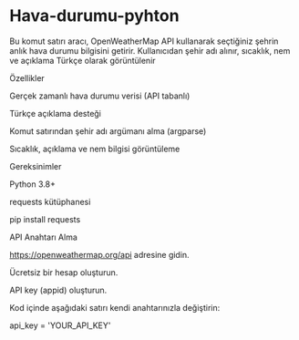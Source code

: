 # Hava-durumu-pyhton
Bu komut satırı aracı, OpenWeatherMap API kullanarak seçtiğiniz şehrin anlık hava durumu bilgisini getirir. Kullanıcıdan şehir adı alınır, sıcaklık, nem ve açıklama Türkçe olarak görüntülenir

Özellikler

 Gerçek zamanlı hava durumu verisi (API tabanlı)

 Türkçe açıklama desteği

 Komut satırından şehir adı argümanı alma (argparse)

Sıcaklık, açıklama ve nem bilgisi görüntüleme

Gereksinimler

Python 3.8+

requests kütüphanesi

pip install requests

 API Anahtarı Alma

https://openweathermap.org/api
 adresine gidin.

Ücretsiz bir hesap oluşturun.

API key (appid) oluşturun.

Kod içinde aşağıdaki satırı kendi anahtarınızla değiştirin:

api_key = 'YOUR_API_KEY'
